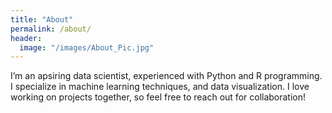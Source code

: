 ```yaml
---
title: "About"
permalink: /about/
header:
  image: "/images/About_Pic.jpg"
---
```


I’m an apsiring data scientist, experienced with Python and R programming. I specialize in machine learning techniques, and data visualization. I love working on projects together, so feel free to reach out for collaboration!
